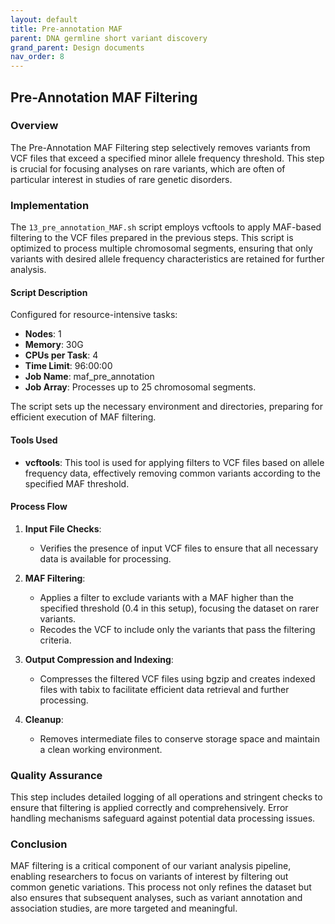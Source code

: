 ```yaml
---
layout: default
title: Pre-annotation MAF
parent: DNA germline short variant discovery
grand_parent: Design documents
nav_order: 8
---
```


## Pre-Annotation MAF Filtering

### Overview
The Pre-Annotation MAF Filtering step selectively removes variants from VCF files that exceed a specified minor allele frequency threshold. This step is crucial for focusing analyses on rare variants, which are often of particular interest in studies of rare genetic disorders.

### Implementation
The `13_pre_annotation_MAF.sh` script employs vcftools to apply MAF-based filtering to the VCF files prepared in the previous steps. This script is optimized to process multiple chromosomal segments, ensuring that only variants with desired allele frequency characteristics are retained for further analysis.

#### Script Description
Configured for resource-intensive tasks:

- **Nodes**: 1
- **Memory**: 30G
- **CPUs per Task**: 4
- **Time Limit**: 96:00:00
- **Job Name**: maf_pre_annotation
- **Job Array**: Processes up to 25 chromosomal segments.

The script sets up the necessary environment and directories, preparing for efficient execution of MAF filtering.

#### Tools Used
- **vcftools**: This tool is used for applying filters to VCF files based on allele frequency data, effectively removing common variants according to the specified MAF threshold.

#### Process Flow
1. **Input File Checks**:
   - Verifies the presence of input VCF files to ensure that all necessary data is available for processing.

2. **MAF Filtering**:
   - Applies a filter to exclude variants with a MAF higher than the specified threshold (0.4 in this setup), focusing the dataset on rarer variants.
   - Recodes the VCF to include only the variants that pass the filtering criteria.

3. **Output Compression and Indexing**:
   - Compresses the filtered VCF files using bgzip and creates indexed files with tabix to facilitate efficient data retrieval and further processing.

4. **Cleanup**:
   - Removes intermediate files to conserve storage space and maintain a clean working environment.

### Quality Assurance
This step includes detailed logging of all operations and stringent checks to ensure that filtering is applied correctly and comprehensively. Error handling mechanisms safeguard against potential data processing issues.

### Conclusion
MAF filtering is a critical component of our variant analysis pipeline, enabling researchers to focus on variants of interest by filtering out common genetic variations. This process not only refines the dataset but also ensures that subsequent analyses, such as variant annotation and association studies, are more targeted and meaningful.

